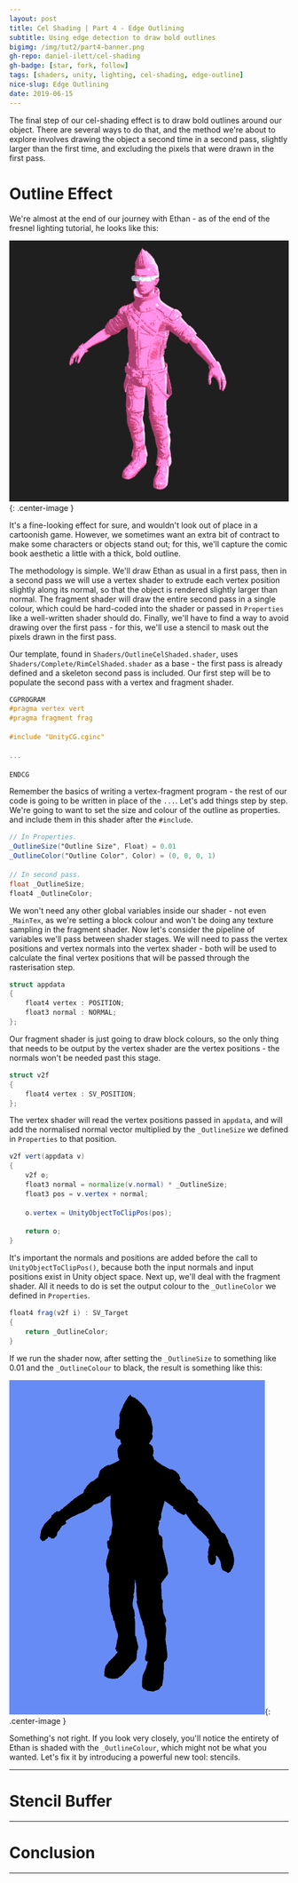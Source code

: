 ```yaml
---
layout: post
title: Cel Shading | Part 4 - Edge Outlining
subtitle: Using edge detection to draw bold outlines
bigimg: /img/tut2/part4-banner.png
gh-repo: daniel-ilett/cel-shading
gh-badge: [star, fork, follow]
tags: [shaders, unity, lighting, cel-shading, edge-outline]
nice-slug: Edge Outlining
date: 2019-06-15
---
```


The final step of our cel-shading effect is to draw bold outlines around our object. There are several ways to do that, and the method we're about to explore involves drawing the object a second time in a second pass, slightly larger than the first time, and excluding the pixels that were drawn in the first pass.

# Outline Effect

We're almost at the end of our journey with Ethan - as of the end of the fresnel lighting tutorial, he looks like this:

![Fresnel Ethan](/img/tut2/part3-ethan-bump-fresnel.png){: .center-image }

It's a fine-looking effect for sure, and wouldn't look out of place in a cartoonish game. However, we sometimes want an extra bit of contract to make some characters or objects stand out; for this, we'll capture the comic book aesthetic a little with a thick, bold outline.

The methodology is simple. We'll draw Ethan as usual in a first pass, then in a second pass we will use a vertex shader to extrude each vertex position slightly along its normal, so that the object is rendered slightly larger than normal. The fragment shader will draw the entire second pass in a single colour, which could be hard-coded into the shader or passed in `Properties` like a well-written shader should do. Finally, we'll have to find a way to avoid drawing over the first pass - for this, we'll use a stencil to mask out the pixels drawn in the first pass.

Our template, found in `Shaders/OutlineCelShaded.shader`, uses `Shaders/Complete/RimCelShaded.shader` as a base - the first pass is already defined and a skeleton second pass is included. Our first step will be to populate the second pass with a vertex and fragment shader.

~~~glsl
CGPROGRAM
#pragma vertex vert
#pragma fragment frag

#include "UnityCG.cginc"

...

ENDCG
~~~

Remember the basics of writing a vertex-fragment program - the rest of our code is going to be written in place of the `...`. Let's add things step by step. We're going to want to set the size and colour of the outline as properties. and include them in this shader after the `#include`.

~~~glsl
// In Properties.
_OutlineSize("Outline Size", Float) = 0.01
_OutlineColor("Outline Color", Color) = (0, 0, 0, 1)

// In second pass.
float _OutlineSize;
float4 _OutlineColor;
~~~

We won't need any other global variables inside our shader - not even `_MainTex`, as we're setting a block colour and won't be doing any texture sampling in the fragment shader. Now let's consider the pipeline of variables we'll pass between shader stages. We will need to pass the vertex positions and vertex normals into the vertex shader - both will be used to calculate the final vertex positions that will be passed through the rasterisation step.

~~~glsl
struct appdata
{
    float4 vertex : POSITION;
    float3 normal : NORMAL;
};
~~~

Our fragment shader is just going to draw block colours, so the only thing that needs to be output by the vertex shader are the vertex positions - the normals won't be needed past this stage.

~~~glsl
struct v2f 
{
    float4 vertex : SV_POSITION;
};
~~~

The vertex shader will read the vertex positions passed in `appdata`, and will add the normalised normal vector multiplied by the `_OutlineSize` we defined in `Properties` to that position.

~~~glsl
v2f vert(appdata v)
{
    v2f o;
    float3 normal = normalize(v.normal) * _OutlineSize;
    float3 pos = v.vertex + normal;

    o.vertex = UnityObjectToClipPos(pos);

    return o;
}

~~~

It's important the normals and positions are added before the call to `UnityObjectToClipPos()`, because both the input normals and input positions exist in Unity object space. Next up, we'll deal with the fragment shader. All it needs to do is set the output colour to the `_OutlineColor` we defined in `Properties`.

~~~glsl
float4 frag(v2f i) : SV_Target
{
    return _OutlineColor;
}
~~~

If we run the shader now, after setting the `_OutlineSize` to something like 0.01 and the `_OutlineColour` to black, the result is something like this:

![Ethan Outline Part 1](/img/tut2/part4-ethan-outline-wrong.png){: .center-image }

Something's not right. If you look very closely, you'll notice the entirety of Ethan is shaded with the `_OutlineColour`, which might not be what you wanted. Let's fix it by introducing a powerful new tool: stencils.

<hr/>

# Stencil Buffer

<hr/>

# Conclusion

<hr/>
